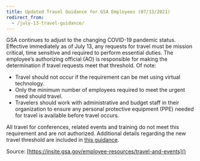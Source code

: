 ```yaml
---
title: Updated Travel Guidance for GSA Employees (07/13/2021)
redirect_from:
  - /july-13-travel-guidance/
---
```


GSA continues to adjust to the changing COVID-19 pandemic status. Effective
immediately as of July 13, any requests for travel must be mission critical,
time sensitive and required to perform essential duties. The employee’s
authorizing official (AO) is responsible for making the determination if travel
requests meet that threshold. Of note:

- Travel should not occur if the requirement can be met using virtual
  technology.
- Only the minimum number of employees required to meet the urgent need should
  travel.
- Travelers should work with administrative and budget staff in their
  organization to ensure any personal protective equipment (PPE) needed for
  travel is available before travel occurs.

All travel for conferences, related events and training do not meet this
requirement and are not authorized. Additional details regarding the new travel
threshold are included in
[this guidance](<https://insite.gsa.gov/cdnstatic/Updated%20Travel%20guidance%20%20(July%202021).pdf>).

Source: [https://insite.gsa.gov/employee-resources/travel-and-events]()
